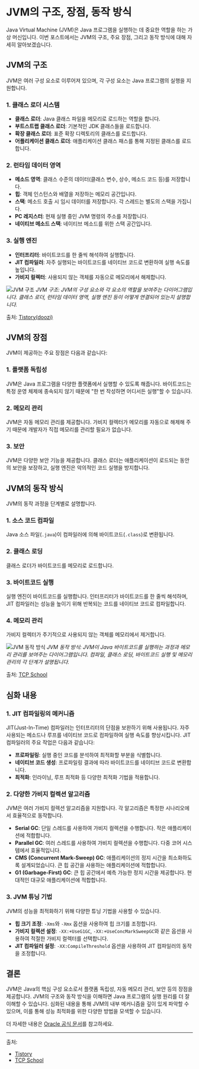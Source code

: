 <h1 id="jvm의-구조-장점-동작-방식">JVM의 구조, 장점, 동작 방식</h1>
<p>Java Virtual Machine (JVM)은 Java 프로그램을 실행하는 데 중요한 역할을 하는 가상 머신입니다. 이번 포스트에서는 JVM의 구조, 주요 장점, 그리고 동작 방식에 대해 자세히 알아보겠습니다.</p>
<h2 id="jvm의-구조">JVM의 구조</h2>
<p>JVM은 여러 구성 요소로 이루어져 있으며, 각 구성 요소는 Java 프로그램의 실행을 지원합니다.</p>
<h3 id="1-클래스-로더-시스템">1. 클래스 로더 시스템</h3>
<ul>
<li><strong>클래스 로더</strong>: Java 클래스 파일을 메모리로 로드하는 역할을 합니다.</li>
<li><strong>부트스트랩 클래스 로더</strong>: 기본적인 JDK 클래스들을 로드합니다.</li>
<li><strong>확장 클래스 로더</strong>: 표준 확장 디렉토리의 클래스를 로드합니다.</li>
<li><strong>어플리케이션 클래스 로더</strong>: 애플리케이션 클래스 패스를 통해 지정된 클래스를 로드합니다.</li>
</ul>
<h3 id="2-런타임-데이터-영역">2. 런타임 데이터 영역</h3>
<ul>
<li><strong>메소드 영역</strong>: 클래스 수준의 데이터(클래스 변수, 상수, 메소드 코드 등)를 저장합니다.</li>
<li><strong>힙</strong>: 객체 인스턴스와 배열을 저장하는 메모리 공간입니다.</li>
<li><strong>스택</strong>: 메소드 호출 시 임시 데이터를 저장합니다. 각 스레드는 별도의 스택을 가집니다.</li>
<li><strong>PC 레지스터</strong>: 현재 실행 중인 JVM 명령의 주소를 저장합니다.</li>
<li><strong>네이티브 메소드 스택</strong>: 네이티브 메소드를 위한 스택 공간입니다.</li>
</ul>
<h3 id="3-실행-엔진">3. 실행 엔진</h3>
<ul>
<li><strong>인터프리터</strong>: 바이트코드를 한 줄씩 해석하여 실행합니다.</li>
<li><strong>JIT 컴파일러</strong>: 자주 실행되는 바이트코드를 네이티브 코드로 변환하여 실행 속도를 높입니다.</li>
<li><strong>가비지 컬렉터</strong>: 사용되지 않는 객체를 자동으로 메모리에서 해제합니다.</li>
</ul>
<p><img alt="JVM 구조" src="https://velog.velcdn.com/images/jocker/post/a6dacf14-d3bb-44bc-9440-818684e9179c/image.png" />
<em>JVM 구조: JVM의 구성 요소와 각 요소의 역할을 보여주는 다이어그램입니다. 클래스 로더, 런타임 데이터 영역, 실행 엔진 등이 어떻게 연결되어 있는지 설명합니다.</em></p>
<p>출처: <a href="https://doozi0316.tistory.com/entry/1%EC%A3%BC%EC%B0%A8-JVM%EC%9D%80-%EB%AC%B4%EC%97%87%EC%9D%B4%EB%A9%B0-%EC%9E%90%EB%B0%94-%EC%BD%94%EB%93%9C%EB%8A%94-%EC%96%B4%EB%96%BB%EA%B2%8C-%EC%8B%A4%ED%96%89%ED%95%98%EB%8A%94-%EA%B2%83%EC%9D%B8%EA%B0%80">Tistory(doozi)</a></p>
<h2 id="jvm의-장점">JVM의 장점</h2>
<p>JVM이 제공하는 주요 장점은 다음과 같습니다:</p>
<h3 id="1-플랫폼-독립성">1. 플랫폼 독립성</h3>
<p>JVM은 Java 프로그램을 다양한 플랫폼에서 실행할 수 있도록 해줍니다. 바이트코드는 특정 운영 체제에 종속되지 않기 때문에 &quot;한 번 작성하면 어디서든 실행&quot;할 수 있습니다.</p>
<h3 id="2-메모리-관리">2. 메모리 관리</h3>
<p>JVM은 자동 메모리 관리를 제공합니다. 가비지 컬렉터가 메모리를 자동으로 해제해 주기 때문에 개발자가 직접 메모리를 관리할 필요가 없습니다.</p>
<h3 id="3-보안">3. 보안</h3>
<p>JVM은 다양한 보안 기능을 제공합니다. 클래스 로더는 애플리케이션이 로드되는 동안의 보안을 보장하고, 실행 엔진은 악의적인 코드 실행을 방지합니다.</p>
<h2 id="jvm의-동작-방식">JVM의 동작 방식</h2>
<p>JVM의 동작 과정을 단계별로 설명합니다.</p>
<h3 id="1-소스-코드-컴파일">1. 소스 코드 컴파일</h3>
<p>Java 소스 파일(<code>.java</code>)이 컴파일러에 의해 바이트코드(<code>.class</code>)로 변환됩니다.</p>
<h3 id="2-클래스-로딩">2. 클래스 로딩</h3>
<p>클래스 로더가 바이트코드를 메모리로 로드합니다.</p>
<h3 id="3-바이트코드-실행">3. 바이트코드 실행</h3>
<p>실행 엔진이 바이트코드를 실행합니다. 인터프리터가 바이트코드를 한 줄씩 해석하며, JIT 컴파일러는 성능을 높이기 위해 반복되는 코드를 네이티브 코드로 컴파일합니다.</p>
<h3 id="4-메모리-관리">4. 메모리 관리</h3>
<p>가비지 컬렉터가 주기적으로 사용되지 않는 객체를 메모리에서 제거합니다.</p>
<p><img alt="JVM 동작 방식" src="https://velog.velcdn.com/images/jocker/post/7c23fcc9-47fa-4592-ba6c-29f57f9662e6/image.png" />
<em>JVM 동작 방식: JVM이 Java 바이트코드를 실행하는 과정과 메모리 관리를 보여주는 다이어그램입니다. 컴파일, 클래스 로딩, 바이트코드 실행 및 메모리 관리의 각 단계가 설명됩니다.</em></p>
<p>출처: <a href="https://tcpschool.com/java/java_intro_programming#google_vignette">TCP School</a></p>
<h2 id="심화-내용">심화 내용</h2>
<h3 id="1-jit-컴파일링의-메커니즘">1. JIT 컴파일링의 메커니즘</h3>
<p>JIT(Just-In-Time) 컴파일러는 인터프리터의 단점을 보완하기 위해 사용됩니다. 자주 사용되는 메소드나 루프를 네이티브 코드로 컴파일하여 실행 속도를 향상시킵니다. JIT 컴파일러의 주요 작업은 다음과 같습니다:</p>
<ul>
<li><strong>프로파일링</strong>: 실행 중인 코드를 분석하여 최적화할 부분을 식별합니다.</li>
<li><strong>네이티브 코드 생성</strong>: 프로파일링 결과에 따라 바이트코드를 네이티브 코드로 변환합니다.</li>
<li><strong>최적화</strong>: 인라이닝, 루프 최적화 등 다양한 최적화 기법을 적용합니다.</li>
</ul>
<h3 id="2-다양한-가비지-컬렉션-알고리즘">2. 다양한 가비지 컬렉션 알고리즘</h3>
<p>JVM은 여러 가비지 컬렉션 알고리즘을 지원합니다. 각 알고리즘은 특정한 시나리오에서 효율적으로 동작합니다.</p>
<ul>
<li><strong>Serial GC</strong>: 단일 스레드를 사용하여 가비지 컬렉션을 수행합니다. 작은 애플리케이션에 적합합니다.</li>
<li><strong>Parallel GC</strong>: 여러 스레드를 사용하여 가비지 컬렉션을 수행합니다. 다중 코어 시스템에서 효율적입니다.</li>
<li><strong>CMS (Concurrent Mark-Sweep) GC</strong>: 애플리케이션의 정지 시간을 최소화하도록 설계되었습니다. 큰 힙 공간을 사용하는 애플리케이션에 적합합니다.</li>
<li><strong>G1 (Garbage-First) GC</strong>: 큰 힙 공간에서 예측 가능한 정지 시간을 제공합니다. 현대적인 대규모 애플리케이션에 적합합니다.</li>
</ul>
<h3 id="3-jvm-튜닝-기법">3. JVM 튜닝 기법</h3>
<p>JVM의 성능을 최적화하기 위해 다양한 튜닝 기법을 사용할 수 있습니다.</p>
<ul>
<li><strong>힙 크기 조정</strong>: <code>-Xms</code>와 <code>-Xmx</code> 옵션을 사용하여 힙 크기를 조정합니다.</li>
<li><strong>가비지 컬렉션 설정</strong>: <code>-XX:+UseG1GC</code>, <code>-XX:+UseConcMarkSweepGC</code>와 같은 옵션을 사용하여 적절한 가비지 컬렉터를 선택합니다.</li>
<li><strong>JIT 컴파일러 설정</strong>: <code>-XX:CompileThreshold</code> 옵션을 사용하여 JIT 컴파일러의 동작을 조정합니다.</li>
</ul>
<h2 id="결론">결론</h2>
<p>JVM은 Java의 핵심 구성 요소로서 플랫폼 독립성, 자동 메모리 관리, 보안 등의 장점을 제공합니다. JVM의 구조와 동작 방식을 이해하면 Java 프로그램의 실행 원리를 더 잘 이해할 수 있습니다. 심화된 내용을 통해 JVM의 내부 메커니즘을 깊이 있게 파악할 수 있으며, 이를 통해 성능 최적화를 위한 다양한 방법을 모색할 수 있습니다.</p>
<p>더 자세한 내용은 <a href="https://docs.oracle.com/javase/specs/jvms/se11/html/index.html">Oracle 공식 문서</a>를 참고하세요.</p>
<hr />
<p>출처:</p>
<ul>
<li><a href="https://doozi0316.tistory.com/entry/1%EC%A3%BC%EC%B0%A8-JVM%EC%9D%80-%EB%AC%B4%EC%97%87%EC%9D%B4%EB%A9%B0-%EC%9E%90%EB%B0%94-%EC%BD%94%EB%93%9C%EB%8A%94-%EC%96%B4%EB%96%BB%EA%B2%8C-%EC%8B%A4%ED%96%89%ED%95%98%EB%8A%94-%EA%B2%83%EC%9D%B8%EA%B0%80">Tistory</a></li>
<li><a href="https://tcpschool.com/java/java_intro_programming#google_vignette">TCP School</a></li>
</ul>